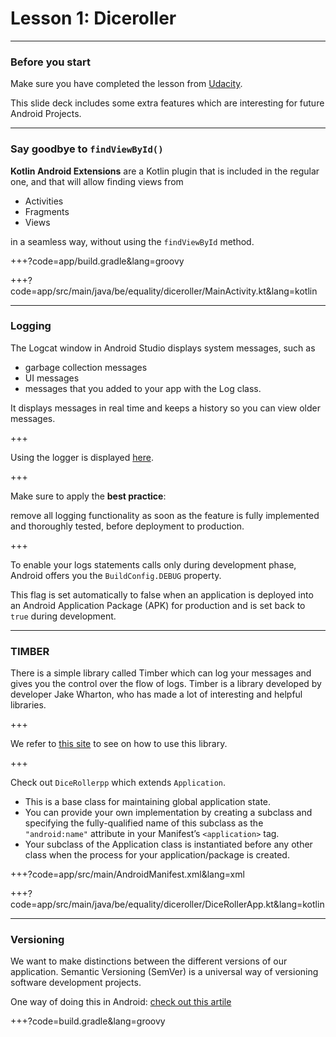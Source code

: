 # Lesson 1: Diceroller

---
### Before you start

Make sure you have completed the lesson from [Udacity](https://classroom.udacity.com/courses/ud9012).
 
This slide deck includes some extra features which are interesting for future Android Projects. 

---
### Say goodbye to `findViewById()`

**Kotlin Android Extensions** are a Kotlin plugin that is included in the regular one,
and that will allow finding views from
 
 - Activities
 - Fragments
 - Views 
 
 in a seamless way, without using the `findViewById` method.

+++?code=app/build.gradle&lang=groovy

+++?code=app/src/main/java/be/equality/diceroller/MainActivity.kt&lang=kotlin

---
### Logging
The Logcat window in Android Studio displays system messages, such as

- garbage collection messages
- UI messages
- messages that you added to your app with the Log class. 

It displays messages in real time and keeps a history so you can view older messages.

+++

Using the logger is displayed [here](https://developer.android.com/studio/debug/am-logcat). 

+++

Make sure to apply the **best practice**: 

remove all logging functionality as soon as the feature is fully implemented and thoroughly tested, before deployment to production.

+++

To enable your logs statements calls only during development phase,
Android offers you the `BuildConfig.DEBUG` property. 

This flag is set automatically to false when an application is deployed into an Android Application Package (APK)
for production and is set back to `true` during development.

---
### TIMBER

There is a simple library called Timber which can log your messages and gives you the control 
over the flow of logs. Timber is a library developed by developer Jake Wharton, 
who has made a lot of interesting and helpful libraries.

+++

We refer to [this site](https://github.com/JakeWharton/timber) to see on how to use this library.


+++

Check out `DiceRollerpp` which extends `Application`. 

- This is a base class for maintaining global application state. 
- You can provide your own implementation by creating a subclass and specifying the 
fully-qualified name of this subclass as the `"android:name"` attribute in your 
Manifest’s `<application>` tag. 
- Your subclass of the Application class is instantiated before any other class when 
the process for your application/package is created.

+++?code=app/src/main/AndroidManifest.xml&lang=xml

+++?code=app/src/main/java/be/equality/diceroller/DiceRollerApp.kt&lang=kotlin

---

### Versioning

We want to make distinctions between the different versions of our application.
Semantic Versioning (SemVer) is a universal way of versioning software development projects.

One way of doing this in Android: [check out this artile](https://medium.com/@maxirosson/versioning-android-apps-d6ec171cfd82)

+++?code=build.gradle&lang=groovy
 
